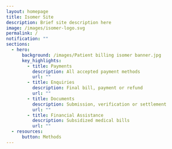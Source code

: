 ```yaml
---
layout: homepage
title: Isomer Site
description: Brief site description here
image: /images/isomer-logo.svg
permalink: /
notification: ""
sections:
  - hero:
      background: /images/Patient billing isomer banner.jpg
      key_highlights:
        - title: Payments
          description: All accepted payment methods
          url: ""
        - title: Enquiries
          description: Final bill, payment or refund
          url: ""
        - title: Documents
          description: Submission, verification or settlement
          url: ""
        - title: Financial Assistance
          description: Subsidized medical bills
          url: ""
  - resources:
      button: Methods
---
```

